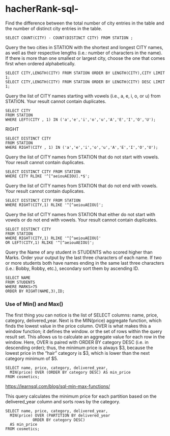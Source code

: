 # hacherRank-sql-

Find the difference between the total number of city entries in the table and the number of distinct city entries in the table.
```
SELECT COUNT(CITY) - COUNT(DISTINCT CITY) FROM STATION ;
```
Query the two cities in STATION with the shortest and longest CITY names, as well as their respective lengths (i.e.: number of characters in the name). If there is more than one smallest or largest city, choose the one that comes first when ordered alphabetically.
```
SELECT CITY,LENGTH(CITY) FROM STATION ORDER BY LENGTH(CITY),CITY LIMIT 1;
SELECT CITY,LENGTH(CITY) FROM STATION ORDER BY LENGTH(CITY) DESC LIMIT 1;
```

Query the list of CITY names starting with vowels (i.e., a, e, i, o, or u) from STATION. Your result cannot contain duplicates.
```
SELECT CITY
FROM STATION
WHERE LEFT(CITY , 1) IN ('a','e','i','o','u','A','E','I','O','U');
```
RIGHT
```
SELECT DISTINCT CITY
FROM STATION
WHERE RIGHT(CITY , 1) IN ('a','e','i','o','u','A','E','I','O','U');
```
Query the list of CITY names from STATION that do not start with vowels. Your result cannot contain duplicates.
```
SELECT DISTINCT CITY FROM STATION 
WHERE CITY RLIKE '^[^aeiouAEIOU].*$';
```
Query the list of CITY names from STATION that do not end with vowels. Your result cannot contain duplicates.
```
SELECT DISTINCT CITY FROM STATION 
WHERE RIGHT(CITY,1) RLIKE '^[^aeiouAEIOU]';
```
Query the list of CITY names from STATION that either do not start with vowels or do not end with vowels. Your result cannot contain duplicates.
```
SELECT DISTINCT CITY
FROM STATION
WHERE RIGHT(CITY,1) RLIKE '^[^aeiouAEIOU]'
OR LEFT(CITY,1) RLIKE '^[^aeiouAEIOU]';
```
Query the Name of any student in STUDENTS who scored higher than  Marks. Order your output by the last three characters of each name. If two or more students both have names ending in the same last three characters (i.e.: Bobby, Robby, etc.), secondary sort them by ascending ID.

```
SELECT NAME
FROM STUDENTS
WHERE MARKS>75
ORDER BY RIGHT(NAME,3),ID;
```
### Use of Min() and Max()
The first thing you can notice is the list of SELECT columns: name, price, category, delivered_year. Next is the MIN(price) aggregate function, which finds the lowest value in the price column. OVER is what makes this a window function; it defines the window. or the set of rows within the query result set. This allows us to calculate an aggregate value for each row in the window. Here, OVER is paired with ORDER BY category DESC (i.e. in descending order); thus, the minimum price is always $3, because the lowest price in the “hair” category is $3, which is lower than the next category minimum of $5.
```
SELECT name, price, category, delivered_year,
  MIN(price) OVER (ORDER BY category DESC) AS min_price
FROM cosmetics;
```
https://learnsql.com/blog/sql-min-max-functions/

This query calculates the minimum price for each partition based on the delivered_year column and sorts rows by the category.
```
SELECT name, price, category, delivered_year,
  MIN(price) OVER (PARTITION BY delivered_year
            ORDER BY category DESC)
  AS min_price
FROM cosmetics;
```
